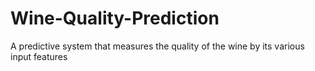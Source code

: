 # Wine-Quality-Prediction
A predictive system that measures the quality of the wine by its various input features

